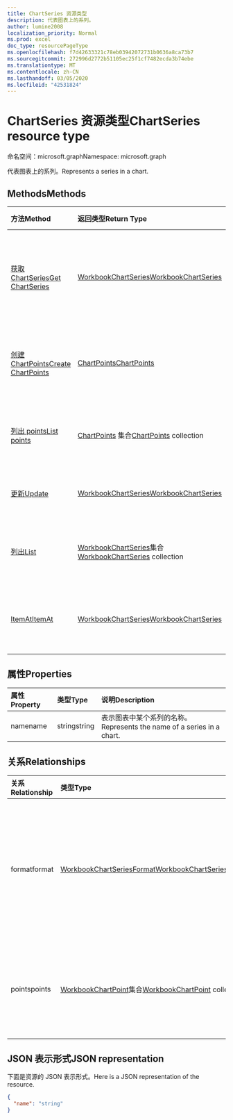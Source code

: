 ```yaml
---
title: ChartSeries 资源类型
description: 代表图表上的系列。
author: lumine2008
localization_priority: Normal
ms.prod: excel
doc_type: resourcePageType
ms.openlocfilehash: f7d42633321c78eb03942072731b0636a8ca73b7
ms.sourcegitcommit: 272996d2772b51105ec25f1cf7482ecda3b74ebe
ms.translationtype: MT
ms.contentlocale: zh-CN
ms.lasthandoff: 03/05/2020
ms.locfileid: "42531824"
---
```

# <a name="chartseries-resource-type"></a><span data-ttu-id="a2bdb-103">ChartSeries 资源类型</span><span class="sxs-lookup"><span data-stu-id="a2bdb-103">ChartSeries resource type</span></span>

<span data-ttu-id="a2bdb-104">命名空间：microsoft.graph</span><span class="sxs-lookup"><span data-stu-id="a2bdb-104">Namespace: microsoft.graph</span></span>

<span data-ttu-id="a2bdb-105">代表图表上的系列。</span><span class="sxs-lookup"><span data-stu-id="a2bdb-105">Represents a series in a chart.</span></span>


## <a name="methods"></a><span data-ttu-id="a2bdb-106">Methods</span><span class="sxs-lookup"><span data-stu-id="a2bdb-106">Methods</span></span>

| <span data-ttu-id="a2bdb-107">方法</span><span class="sxs-lookup"><span data-stu-id="a2bdb-107">Method</span></span>           | <span data-ttu-id="a2bdb-108">返回类型</span><span class="sxs-lookup"><span data-stu-id="a2bdb-108">Return Type</span></span>    |<span data-ttu-id="a2bdb-109">说明</span><span class="sxs-lookup"><span data-stu-id="a2bdb-109">Description</span></span>|
|:---------------|:--------|:----------|
|[<span data-ttu-id="a2bdb-110">获取 ChartSeries</span><span class="sxs-lookup"><span data-stu-id="a2bdb-110">Get ChartSeries</span></span>](../api/chartseries-get.md) | [<span data-ttu-id="a2bdb-111">WorkbookChartSeries</span><span class="sxs-lookup"><span data-stu-id="a2bdb-111">WorkbookChartSeries</span></span>](chartseries.md) |<span data-ttu-id="a2bdb-112">读取 chartSeries 对象的属性和关系。</span><span class="sxs-lookup"><span data-stu-id="a2bdb-112">Read properties and relationships of chartSeries object.</span></span>|
|[<span data-ttu-id="a2bdb-113">创建 ChartPoints</span><span class="sxs-lookup"><span data-stu-id="a2bdb-113">Create ChartPoints</span></span>](../api/chartseries-post-points.md) |[<span data-ttu-id="a2bdb-114">ChartPoints</span><span class="sxs-lookup"><span data-stu-id="a2bdb-114">ChartPoints</span></span>](chartpoint.md)| <span data-ttu-id="a2bdb-115">通过发布到点集合创建新的 ChartPoints。</span><span class="sxs-lookup"><span data-stu-id="a2bdb-115">Create a new ChartPoints by posting to the points collection.</span></span>|
|[<span data-ttu-id="a2bdb-116">列出 points</span><span class="sxs-lookup"><span data-stu-id="a2bdb-116">List points</span></span>](../api/chartseries-list-points.md) |<span data-ttu-id="a2bdb-117">[ChartPoints](chartpoint.md) 集合</span><span class="sxs-lookup"><span data-stu-id="a2bdb-117">[ChartPoints](chartpoint.md) collection</span></span>| <span data-ttu-id="a2bdb-118">获取 ChartPoints 对象集合。</span><span class="sxs-lookup"><span data-stu-id="a2bdb-118">Get a ChartPoints object collection.</span></span>|
|[<span data-ttu-id="a2bdb-119">更新</span><span class="sxs-lookup"><span data-stu-id="a2bdb-119">Update</span></span>](../api/chartseries-update.md) | [<span data-ttu-id="a2bdb-120">WorkbookChartSeries</span><span class="sxs-lookup"><span data-stu-id="a2bdb-120">WorkbookChartSeries</span></span>](chartseries.md) |<span data-ttu-id="a2bdb-121">更新 ChartSeries 对象。</span><span class="sxs-lookup"><span data-stu-id="a2bdb-121">Update ChartSeries object.</span></span> |
|[<span data-ttu-id="a2bdb-122">列出</span><span class="sxs-lookup"><span data-stu-id="a2bdb-122">List</span></span>](../api/chartseries-list.md) | <span data-ttu-id="a2bdb-123">[WorkbookChartSeries](chartseries.md)集合</span><span class="sxs-lookup"><span data-stu-id="a2bdb-123">[WorkbookChartSeries](chartseries.md) collection</span></span> |<span data-ttu-id="a2bdb-124">获取 chartSeries 对象集合。</span><span class="sxs-lookup"><span data-stu-id="a2bdb-124">Get chartSeries object collection.</span></span> |
|[<span data-ttu-id="a2bdb-125">ItemAt</span><span class="sxs-lookup"><span data-stu-id="a2bdb-125">ItemAt</span></span>](../api/chartseriescollection-itemat.md)|[<span data-ttu-id="a2bdb-126">WorkbookChartSeries</span><span class="sxs-lookup"><span data-stu-id="a2bdb-126">WorkbookChartSeries</span></span>](chartseries.md)|<span data-ttu-id="a2bdb-127">根据其在集合中的位置检索系列</span><span class="sxs-lookup"><span data-stu-id="a2bdb-127">Retrieves a series based on its position in the collection</span></span>|

## <a name="properties"></a><span data-ttu-id="a2bdb-128">属性</span><span class="sxs-lookup"><span data-stu-id="a2bdb-128">Properties</span></span>
| <span data-ttu-id="a2bdb-129">属性</span><span class="sxs-lookup"><span data-stu-id="a2bdb-129">Property</span></span>     | <span data-ttu-id="a2bdb-130">类型</span><span class="sxs-lookup"><span data-stu-id="a2bdb-130">Type</span></span>   |<span data-ttu-id="a2bdb-131">说明</span><span class="sxs-lookup"><span data-stu-id="a2bdb-131">Description</span></span>|
|:---------------|:--------|:----------|
|<span data-ttu-id="a2bdb-132">name</span><span class="sxs-lookup"><span data-stu-id="a2bdb-132">name</span></span>|<span data-ttu-id="a2bdb-133">string</span><span class="sxs-lookup"><span data-stu-id="a2bdb-133">string</span></span>|<span data-ttu-id="a2bdb-134">表示图表中某个系列的名称。</span><span class="sxs-lookup"><span data-stu-id="a2bdb-134">Represents the name of a series in a chart.</span></span>|

## <a name="relationships"></a><span data-ttu-id="a2bdb-135">关系</span><span class="sxs-lookup"><span data-stu-id="a2bdb-135">Relationships</span></span>
| <span data-ttu-id="a2bdb-136">关系</span><span class="sxs-lookup"><span data-stu-id="a2bdb-136">Relationship</span></span> | <span data-ttu-id="a2bdb-137">类型</span><span class="sxs-lookup"><span data-stu-id="a2bdb-137">Type</span></span>   |<span data-ttu-id="a2bdb-138">说明</span><span class="sxs-lookup"><span data-stu-id="a2bdb-138">Description</span></span>|
|:---------------|:--------|:----------|
|<span data-ttu-id="a2bdb-139">format</span><span class="sxs-lookup"><span data-stu-id="a2bdb-139">format</span></span>|[<span data-ttu-id="a2bdb-140">WorkbookChartSeriesFormat</span><span class="sxs-lookup"><span data-stu-id="a2bdb-140">WorkbookChartSeriesFormat</span></span>](chartseriesformat.md)|<span data-ttu-id="a2bdb-p101">表示图表系列的格式，包括填充和线条格式。只读。</span><span class="sxs-lookup"><span data-stu-id="a2bdb-p101">Represents the formatting of a chart series, which includes fill and line formatting. Read-only.</span></span>|
|<span data-ttu-id="a2bdb-143">points</span><span class="sxs-lookup"><span data-stu-id="a2bdb-143">points</span></span>|<span data-ttu-id="a2bdb-144">[WorkbookChartPoint](chartpoint.md)集合</span><span class="sxs-lookup"><span data-stu-id="a2bdb-144">[WorkbookChartPoint](chartpoint.md) collection</span></span>|<span data-ttu-id="a2bdb-145">表示系列中所有数据点的集合。</span><span class="sxs-lookup"><span data-stu-id="a2bdb-145">Represents a collection of all points in the series.</span></span> <span data-ttu-id="a2bdb-146">只读。</span><span class="sxs-lookup"><span data-stu-id="a2bdb-146">Read-only.</span></span>|

## <a name="json-representation"></a><span data-ttu-id="a2bdb-147">JSON 表示形式</span><span class="sxs-lookup"><span data-stu-id="a2bdb-147">JSON representation</span></span>

<span data-ttu-id="a2bdb-148">下面是资源的 JSON 表示形式。</span><span class="sxs-lookup"><span data-stu-id="a2bdb-148">Here is a JSON representation of the resource.</span></span>

<!-- {
  "blockType": "resource",
  "baseType": "microsoft.graph.entity",
  "optionalProperties": [

  ],
  "@odata.type": "microsoft.graph.workbookChartSeries"
}-->

```json
{
  "name": "string"
}

```

<!-- uuid: 8fcb5dbc-d5aa-4681-8e31-b001d5168d79
2015-10-25 14:57:30 UTC -->
<!-- {
  "type": "#page.annotation",
  "description": "ChartSeries resource",
  "keywords": "",
  "section": "documentation",
  "tocPath": ""
}-->
